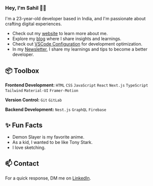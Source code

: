 ### Hey, I'm Sahil 👋🏽  

I'm a 23-year-old developer based in India, and I'm passionate about crafting digital experiences. 

- Check out my [website](https://www.miraya.tech/) to learn more about me.
- Explore my [blog](https://mirayatech.hashnode.dev/?source=top_nav_blog_home) where I share insights and learnings.
- Check out [VSCode Configuration](https://github.com/mirayatech/vscode-settings) for development optimization.
- In my [Newsletter](https://mirayatech.substack.com/), I share my learnings and tips to become a better developer. 
 
## 📦 Toolbox

**Frontend Development:** `HTML` `CSS` `JavaScript` `React` `Next.js` `TypeScript` `Tailwind` `Material-UI` `Framer-Motion`
 
**Version Control:** `Git` `GitLab` 

**Backend Development:** `Nest.js` `GraphQL` `Firebase` 
 
## ✨ Fun Facts 

- Demon Slayer is my favorite anime.
- As a kid, I wanted to be like Tony Stark.
- I love sketching.

## 📫 Contact

 For a quick response, DM me on [LinkedIn](https://www.linkedin.com/in/sahil-chauhan-629307233/). 
 

